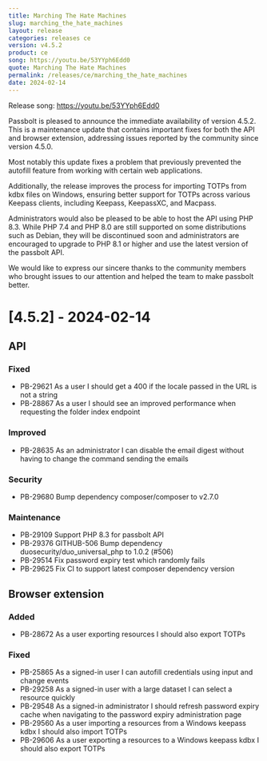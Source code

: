 ```yaml
---
title: Marching The Hate Machines
slug: marching_the_hate_machines
layout: release
categories: releases ce
version: v4.5.2
product: ce
song: https://youtu.be/53YYph6Edd0
quote: Marching The Hate Machines
permalink: /releases/ce/marching_the_hate_machines
date: 2024-02-14
---
```

Release song: https://youtu.be/53YYph6Edd0

Passbolt is pleased to announce the immediate availability of version 4.5.2. This is a maintenance update that contains important fixes for both the API and browser extension, addressing issues reported by the community since version 4.5.0.

Most notably this update fixes a problem that previously prevented the autofill feature from working with certain web applications.

Additionally, the release improves the process for importing TOTPs from kdbx files on Windows, ensuring better support for TOTPs across various Keepass clients, including Keepass, KeepassXC, and Macpass.

Administrators would also be pleased to be able to host the API using PHP 8.3. While PHP 7.4 and PHP 8.0 are still supported on some distributions such as Debian, they will be discontinued soon and administrators are encouraged to upgrade to PHP 8.1 or higher and use the latest version of the passbolt API.

We would like to express our sincere thanks to the community members who brought issues to our attention and helped the team to make passbolt better.

# [4.5.2] - 2024-02-14
## API
### Fixed
- PB-29621 As a user I should get a 400 if the locale passed in the URL is not a string
- PB-28867 As a user I should see an improved performance when requesting the folder index endpoint

### Improved
- PB-28635 As an administrator I can disable the email digest without having to change the command sending the emails

### Security
- PB-29680 Bump dependency composer/composer to v2.7.0

### Maintenance
- PB-29109 Support PHP 8.3 for passbolt API
- PB-29376 GITHUB-506 Bump dependency duosecurity/duo_universal_php to 1.0.2 (#506)
- PB-29514 Fix password expiry test which randomly fails
- PB-29625 Fix CI to support latest composer dependency version

## Browser extension
### Added
- PB-28672 As a user exporting resources I should also export TOTPs

### Fixed
- PB-25865 As a signed-in user I can autofill credentials using input and change events
- PB-29258 As a signed-in user with a large dataset I can select a resource quickly
- PB-29548 As a signed-in administrator I should refresh password expiry cache when navigating to the password expiry administration page
- PB-29560 As a user importing a resources from a Windows keepass kdbx I should also import TOTPs
- PB-29606 As a user exporting a resources to a Windows keepass kdbx I should also export TOTPs

